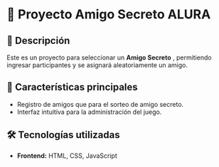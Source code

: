 # 🎁 Proyecto Amigo Secreto ALURA

## 📌 Descripción
Este es un proyecto para seleccionar un **Amigo Secreto** , permitiendo ingresar participantes y se  asignará aleatoriamente un amigo.

## 🚀 Características principales
- Registro de amigos que para el sorteo de amigo secreto.
- Interfaz intuitiva para la administración del juego.
## 🛠️ Tecnologías utilizadas
- **Frontend:** HTML, CSS, JavaScript